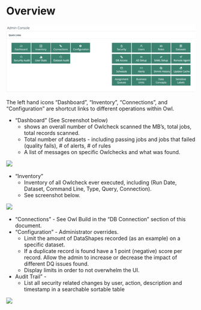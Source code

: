 # Overview

![](<../.gitbook/assets/image (142).png>)

The left hand icons “Dashboard”, “Inventory”, “Connections”, and “Configuration” are shortcut links to different operations within Owl.

* “Dashboard” (See Screenshot below)
  * shows an overall number of Owlcheck scanned the MB’s, total jobs, total records scanned.
  * Total number of datasets - including passing jobs and jobs that failed (quality fails), # of alerts, # of rules
  * A list of messages on specific Owlchecks and what was found.

![](https://lh3.googleusercontent.com/jHwoAmIsWNmkC3QKQkCaJkqZ5qth2qvylinzDsaWpxBBfqd\_PZBWdgoMDyXnNF1imDUAJP-ub9oux7yxA\_oQ2MSG22qrmR47Ud-Qx5ToY0JgaknBa0eqoG2BJrbutb5GU0BiZO6A)

* “Inventory”
  * Inventory of all Owlcheck ever executed, including (Run Date, Dataset, Command Line, Type, Query, Connection).
  * See screenshot below.

![](https://lh6.googleusercontent.com/vfrlHGmcM\_jTbf1laf44DBZHqfWnIzPnX3Zf2iryxakcqgSkomxpygRaU0spfOjxS6PWHUWNPhtADajZQg2WZAvMQ0PHlgyqCRlhAFiz2ekwkpIITgD6sU6k6p2EdfZqMMuYYK6u)

* “Connections” - See Owl Build in the “DB Connection” section of this document.
* “Configuration” - Administrator overrides.
  * Limit the amount of DataShapes recorded (as an example) on a specific dataset.
  * If a duplicate record is found have a 1 point (negative) score per record. Allow the admin to increase or decrease the impact of different DQ issues found.
  * Display limits in order to not overwhelm the UI.
* Audit Trail” -
  * List all security related changes by user, action, description and timestamp in a searchable sortable table

![](https://lh3.googleusercontent.com/6uQay257hLCwrZ7VvlmXsBPt-4U1EHfvEbR8cPcLdziC\_035kz5fdCVJ5ZbW5XyS7iX7bga\_L6z6f9sZl7imqKCu8i7VL2lAgKaH9jB\_-3pEjYuJUoo7IJWqyzUf6SRc3OkU9BEW)
